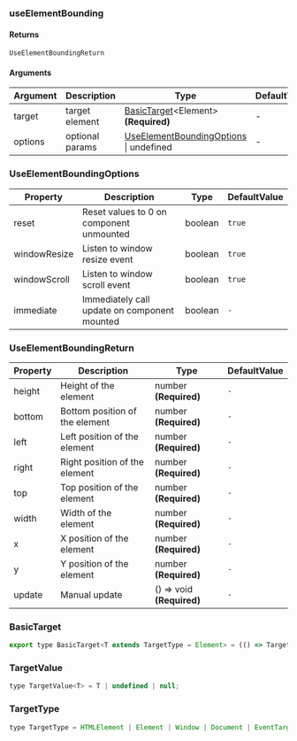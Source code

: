 ### useElementBounding

#### Returns
`UseElementBoundingReturn`

#### Arguments
|Argument|Description|Type|DefaultValue|
|---|---|---|---|
|target|target element|[BasicTarget](#basictarget)&lt;Element&gt;  **(Required)**|-|
|options|optional params|[UseElementBoundingOptions](#useelementboundingoptions) \| undefined |-|

### UseElementBoundingOptions

|Property|Description|Type|DefaultValue|
|---|---|---|---|
|reset|Reset values to 0 on component unmounted|boolean |`true`|
|windowResize|Listen to window resize event|boolean |`true`|
|windowScroll|Listen to window scroll event|boolean |`true`|
|immediate|Immediately call update on component mounted|boolean |`-`|

### UseElementBoundingReturn

|Property|Description|Type|DefaultValue|
|---|---|---|---|
|height|Height of the element|number  **(Required)**|`-`|
|bottom|Bottom position of the element|number  **(Required)**|`-`|
|left|Left position of the element|number  **(Required)**|`-`|
|right|Right position of the element|number  **(Required)**|`-`|
|top|Top position of the element|number  **(Required)**|`-`|
|width|Width of the element|number  **(Required)**|`-`|
|x|X position of the element|number  **(Required)**|`-`|
|y|Y position of the element|number  **(Required)**|`-`|
|update|Manual update|() => void  **(Required)**|`-`|

### BasicTarget

```js
export type BasicTarget<T extends TargetType = Element> = (() => TargetValue<T>) | TargetValue<T> | MutableRefObject<TargetValue<T>>;
```

### TargetValue

```js
type TargetValue<T> = T | undefined | null;
```

### TargetType

```js
type TargetType = HTMLElement | Element | Window | Document | EventTarget;
```